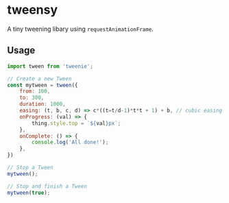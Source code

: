 # tweensy

A tiny tweening libary using `requestAnimationFrame`.

## Usage

```js
import tween from 'tweenie';

// Create a new Tween
const mytween = tween({
	from: 100,
	to: 300,
	duration: 1000,
	easing: (t, b, c, d) => c*((t=t/d-1)*t*t + 1) + b, // cubic easing out
	onProgress: (val) => {
		thing.style.top = `${val}px`;
	},
	onComplete: () => {
		console.log('All done!');
	},
})

// Stop a Tween
mytween();

// Stop and finish a Tween
mytween(true);
```
